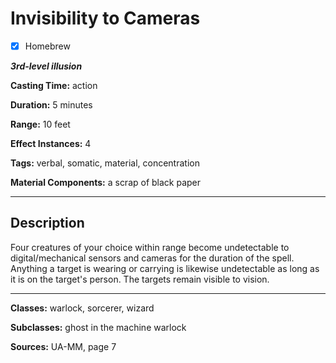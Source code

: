 # Invisibility to Cameras

- [x] Homebrew

***3rd-level illusion***

**Casting Time:** action

**Duration:** 5 minutes

**Range:** 10 feet

**Effect Instances:** 4

**Tags:** verbal, somatic, material, concentration

**Material Components:** a scrap of black paper

---

## Description
Four creatures of your choice within range become undetectable to digital/mechanical sensors and cameras for the duration of the spell. Anything a target is wearing or carrying is likewise undetectable as long as it is on the target's person. The targets remain visible to vision.

---

**Classes:** warlock, sorcerer, wizard

**Subclasses:** ghost in the machine warlock

**Sources:** UA-MM, page 7

